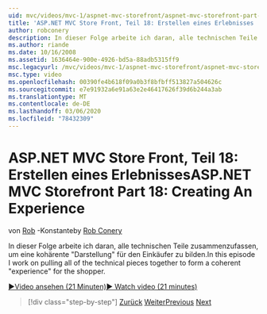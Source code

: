 ```yaml
---
uid: mvc/videos/mvc-1/aspnet-mvc-storefront/aspnet-mvc-storefront-part-18-creating-an-experience
title: 'ASP.NET MVC Store Front, Teil 18: Erstellen eines Erlebnisses | Microsoft-Dokumentation'
author: robconery
description: In dieser Folge arbeite ich daran, alle technischen Teile zusammenzufassen, um eine kohärente "Darstellung" für den Einkäufer zu bilden.
ms.author: riande
ms.date: 10/16/2008
ms.assetid: 1636464e-900e-4926-bd5a-88adb5315ff9
msc.legacyurl: /mvc/videos/mvc-1/aspnet-mvc-storefront/aspnet-mvc-storefront-part-18-creating-an-experience
msc.type: video
ms.openlocfilehash: 00390fe4b618f09a0b3f8bfbff513827a504626c
ms.sourcegitcommit: e7e91932a6e91a63e2e46417626f39d6b244a3ab
ms.translationtype: MT
ms.contentlocale: de-DE
ms.lasthandoff: 03/06/2020
ms.locfileid: "78432309"
---
```

# <a name="aspnet-mvc-storefront-part-18-creating-an-experience"></a><span data-ttu-id="ca2a9-103">ASP.NET MVC Store Front, Teil 18: Erstellen eines Erlebnisses</span><span class="sxs-lookup"><span data-stu-id="ca2a9-103">ASP.NET MVC Storefront Part 18: Creating An Experience</span></span>

<span data-ttu-id="ca2a9-104">von [Rob](https://github.com/robconery) -Konstante</span><span class="sxs-lookup"><span data-stu-id="ca2a9-104">by [Rob Conery](https://github.com/robconery)</span></span>

<span data-ttu-id="ca2a9-105">In dieser Folge arbeite ich daran, alle technischen Teile zusammenzufassen, um eine kohärente "Darstellung" für den Einkäufer zu bilden.</span><span class="sxs-lookup"><span data-stu-id="ca2a9-105">In this episode I work on pulling all of the technical pieces together to form a coherent "experience" for the shopper.</span></span>

[<span data-ttu-id="ca2a9-106">&#9654;Video ansehen (21 Minuten)</span><span class="sxs-lookup"><span data-stu-id="ca2a9-106">&#9654; Watch video (21 minutes)</span></span>](https://channel9.msdn.com/Blogs/ASP-NET-Site-Videos/aspnet-mvc-storefront-part-18-creating-an-experience)

> [!div class="step-by-step"]
> <span data-ttu-id="ca2a9-107">[Zurück](aspnet-mvc-storefront-part-17-checkout-with-jeff-atwood.md)
> [Weiter](aspnet-mvc-storefront-part-19-processing-orders-with-windows-workflow.md)</span><span class="sxs-lookup"><span data-stu-id="ca2a9-107">[Previous](aspnet-mvc-storefront-part-17-checkout-with-jeff-atwood.md)
[Next](aspnet-mvc-storefront-part-19-processing-orders-with-windows-workflow.md)</span></span>
